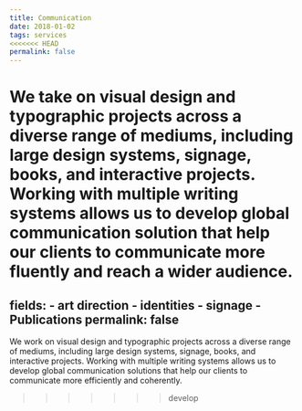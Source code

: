 ```yaml
---
title: Communication
date: 2018-01-02
tags: services
<<<<<<< HEAD
permalink: false
---
```


We take on visual design and typographic projects across a diverse range of mediums, including large design systems, signage, books, and interactive projects. Working with multiple writing systems allows us to develop global communication solution that help our clients to communicate more fluently and reach a wider audience.
=======
fields:
    - art direction
    - identities
    - signage
    - Publications
permalink: false
---

We work on visual design and typographic projects across a diverse range of mediums, including large design systems, signage, books, and interactive projects. Working with multiple writing systems allows us to develop global communication solutions that help our clients to communicate more efficiently and coherently.
>>>>>>> develop
